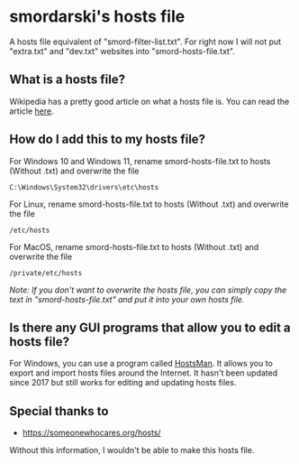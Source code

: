 # smordarski's hosts file

A hosts file equivalent of "smord-filter-list.txt". For right now I will not put "extra.txt" and "dev.txt" websites into "smord-hosts-file.txt".

## What is a hosts file?

Wikipedia has a pretty good article on what a hosts file is. You can read the article [here](https://en.wikipedia.org/wiki/Hosts_(file)).

## How do I add this to my hosts file?

For Windows 10 and Windows 11, rename smord-hosts-file.txt to hosts (Without .txt) and overwrite the file

```
C:\Windows\System32\drivers\etc\hosts
```

For Linux, rename smord-hosts-file.txt to hosts (Without .txt) and overwrite the file

```
/etc/hosts
```

For MacOS, rename smord-hosts-file.txt to hosts (Without .txt) and overwrite the file

```
/private/etc/hosts
```

*Note: If you don't want to overwrite the hosts file, you can simply copy the text in "smord-hosts-file.txt" and put it into your own hosts file.*

## Is there any GUI programs that allow you to edit a hosts file?

For Windows, you can use a program called [HostsMan](https://www.abelhadigital.com/hostsman/). It allows you to export and import hosts files around the Internet. It hasn't been updated since 2017 but still works for editing and updating hosts files.

## Special thanks to

- https://someonewhocares.org/hosts/

Without this information, I wouldn't be able to make this hosts file.